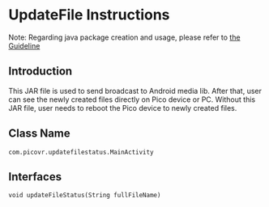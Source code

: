 # UpdateFile Instructions

Note: Regarding java package creation and usage, please refer to [the Guideline](https://github.com/picoxr/support/blob/master/How_to_use_JAR_file_in_Unity_project_on_Pico_device.docx)

## Introduction

This JAR file is used to send broadcast to Android media lib. After that, user can see the newly created files directly on Pico device or PC. Without this JAR file, user needs to reboot the Pico device to newly created files.

## Class Name

```
com.picovr.updatefilestatus.MainActivity
```

## Interfaces

```
void updateFileStatus(String fullFileName)
```
